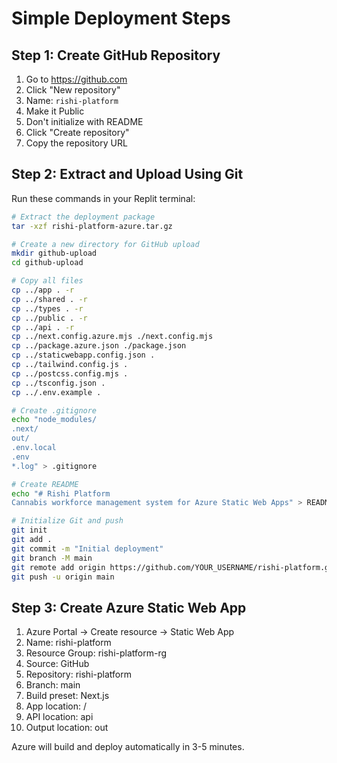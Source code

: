 # Simple Deployment Steps

## Step 1: Create GitHub Repository
1. Go to https://github.com
2. Click "New repository"
3. Name: `rishi-platform`
4. Make it Public
5. Don't initialize with README
6. Click "Create repository"
7. Copy the repository URL

## Step 2: Extract and Upload Using Git

Run these commands in your Replit terminal:

```bash
# Extract the deployment package
tar -xzf rishi-platform-azure.tar.gz

# Create a new directory for GitHub upload
mkdir github-upload
cd github-upload

# Copy all files
cp ../app . -r
cp ../shared . -r
cp ../types . -r
cp ../public . -r
cp ../api . -r
cp ../next.config.azure.mjs ./next.config.mjs
cp ../package.azure.json ./package.json
cp ../staticwebapp.config.json .
cp ../tailwind.config.js .
cp ../postcss.config.mjs .
cp ../tsconfig.json .
cp ../.env.example .

# Create .gitignore
echo "node_modules/
.next/
out/
.env.local
.env
*.log" > .gitignore

# Create README
echo "# Rishi Platform
Cannabis workforce management system for Azure Static Web Apps" > README.md

# Initialize Git and push
git init
git add .
git commit -m "Initial deployment"
git branch -M main
git remote add origin https://github.com/YOUR_USERNAME/rishi-platform.git
git push -u origin main
```

## Step 3: Create Azure Static Web App
1. Azure Portal → Create resource → Static Web App
2. Name: rishi-platform
3. Resource Group: rishi-platform-rg
4. Source: GitHub
5. Repository: rishi-platform
6. Branch: main
7. Build preset: Next.js
8. App location: /
9. API location: api
10. Output location: out

Azure will build and deploy automatically in 3-5 minutes.